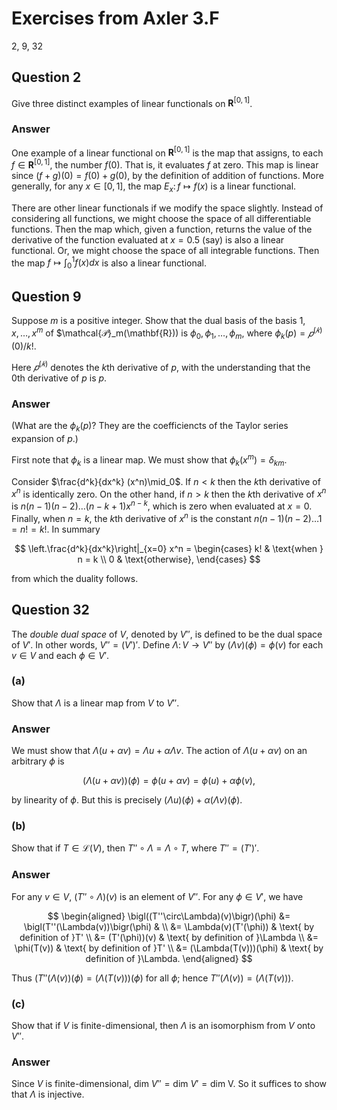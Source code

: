 # Exercises from Axler 3.F

2, 9, 32

## Question 2

Give three distinct examples of linear functionals on $\mathbf{R}^{[0,
1]}$.

### Answer

One example of a linear functional on $\mathbf{R}^{[0, 1]}$ is the map
that assigns, to each $f \in \mathbf{R}^{[0, 1]}$, the number
$f(0)$. That is, it evaluates $f$ at zero. This map is linear since
$(f + g)(0) = f(0) + g(0)$, by the definition of addition of
functions.  More generally, for any $x\in [0,1]$, the map $E_x\colon
f \mapsto f(x)$ is a linear functional.

There are other linear functionals if we modify the space
slightly. Instead of considering all functions, we might choose the
space of all differentiable functions. Then the map which, given a
function, returns the value of the derivative of the function
evaluated at $x = 0.5$ (say) is also a linear functional. Or, we might
choose the space of all integrable functions. Then the map $f
\mapsto\int_0^1 f(x) dx$ is also a linear functional.

## Question 9

Suppose $m$ is a positive integer. Show that the dual basis of the
basis $1, x, \dots, x^m$ of $\mathcal{𝒫}_m(\mathbf{R})) is $\phi_0,
\phi_1, \dots, \phi_m$, where $\phi_k(p) = 𝑝^{(𝑘)}(0)/k!$.

Here $𝑝^{(𝑘)}$ denotes the $k$th derivative of $p$, with the
understanding that the 0th derivative of $p$ is $p$.

### Answer

(What are the $\phi_k(p)$? They are the coefficiencts of the Taylor
series expansion of $p$.)

First note that $\phi_k$ is a linear map. We must show that
$\phi_k(x^m) =\delta_{km}$.

Consider $\frac{d^k}{dx^k} (x^n)\mid_0$. If $n< k$ then the $`k`$th
derivative of $x^n$ is identically zero. On the other hand, if $n > k$
then the $`k`$th derivative of $x^n$ is $n
(n-1)(n-2)\dots(n-k+1)x^{n-k}$, which is zero when evaluated at
$x=0$. Finally, when $n=k$, the $`k`$th derivative of $x^n$ is the
constant $n (n-1)(n-2)\dots 1=n!=k!$. In summary

$$
\left.\frac{d^k}{dx^k}\right|_{x=0} x^n =
\begin{cases}
k! & \text{when } n = k \\
0  & \text{otherwise},
\end{cases}
$$

from which the duality follows.

## Question 32

The _double dual space_ of $V$, denoted by $V''$, is defined to be the
dual space of $V'$. In other words, $V''=(V')'$. Define $\Lambda\colon
V\to V''$ by $(\Lambda v)(\phi) =\phi(v)$ for each $v\in V$ and each
$\phi\in V'$.

### (a)

Show that $\Lambda$ is a linear map from $V$ to $V''$.

### Answer

We must show that $\Lambda (u+\alpha v) = \Lambda u +\alpha\Lambda
v$. The action of $\Lambda (u+\alpha v)$ on an arbitrary $\phi$ is

$$
(\Lambda (u+\alpha v))(\phi) = \phi(u+\alpha v) = \phi(u)+\alpha\phi(v),
$$

by linearity of $\phi$. But this is precisely $(\Lambda u)(\phi) +
\alpha(\Lambda v)(\phi)$.

### (b)

Show that if $T\in\mathcal{L}(V)$, then $T''\circ \Lambda =
\Lambda\circ T$, where $T''=(T')'$.

### Answer

For any $v\in V$, $(T''\circ\Lambda)(v)$ is an element of $V''$.  For
any $\phi\in V'$, we have

$$
\begin{aligned}
\bigl((T''\circ\Lambda)(v)\bigr)(\phi)
&= \bigl(T''(\Lambda(v))\bigr(\phi) & \\
&= \Lambda(v)(T'(\phi))  & \text{ by definition of }T' \\
&= (T'(\phi))(v)         & \text{ by definition of }\Lambda \\
&= \phi(T(v))            & \text{ by definition of }T' \\
&= (\Lambda(T(v)))(\phi) & \text{ by definition of }\Lambda.
\end{aligned}
$$

Thus $\bigl(T''(\Lambda(v))\bigr(\phi) = (\Lambda(T(v)))(\phi)$ for
all $\phi$; hence $T''(\Lambda(v)) = (\Lambda(T(v)))$.

### (c)

Show that if $V$ is finite-dimensional, then $\Lambda$ is an
isomorphism from $V$ onto $V''$.

### Answer

Since $V$ is finite-dimensional, $\text{dim }V'' = \text{dim }V' =
\text{dim V}$. So it suffices to show that $\Lambda$ is injective.


